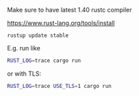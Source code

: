 Make sure to have latest 1.40 rustc compiler

https://www.rust-lang.org/tools/install
```
rustup update stable
```

E.g. run like

```bash
RUST_LOG=trace cargo run
```

or with TLS:
```bash
RUST_LOG=trace USE_TLS=1 cargo run
```